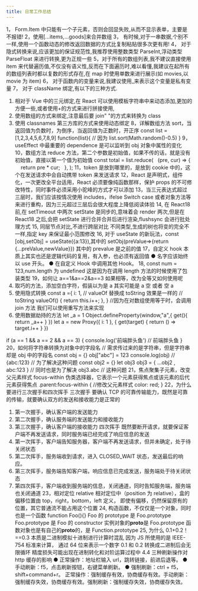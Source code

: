 ```yaml
---
title: 日常工作总结
---
```


1， Form.Item 中只能有一个子元素，否则会回显失败,从而不显示表单，主要是不报错!
2，使用[...items,...goods]来合并数组
3， 有时候,对于一串数据,个别不一样,使用一个函数动态的修改返回数据的方式比复制粘贴很多次更有用!
4， 对于隐式转换来说,应该更加的保证规范性,我推荐使用整数类型 ParseInt,浮动类型 ParseFloat 来进行转换,更为正规一些
5，对于所有的数组列表,我不建议直接使用 item 来代替遍历值,不仅没有语义性,反而在下面遍历时,难以看懂,我建议在起所有的数组列表时都以复数的形式存在,在 map 时使用单数来进行展示(如 movies,以 movie 为 item)
6， 对于函数内的变量来说,我建议使用\_来表示这个变量是私有变量
7， 对于 className 绑定,有以下的三种方式.

1. 相对于 Vue 中的三元绑定,在 React 可以使用模板字符串中来动态添加,更加的方便一些,或者使用+的方式来进行拼接使用,
2. 使用数组的方式来绑定,注意最后要 join" "的方式来转换为 class
3. 使用 classnames 第三方库的方式来使用动态绑定
   8，详解数组方法 sort，当返回值为负数时，为倒序，当返回值为正数时，开正序
   const list =[1,2,3,4,5,6,7,8,9]
   function(list){
   // 因为
   list.sort(Math.random()-0.5)
   }
   9，useEffect 中最重要的 dependence 是可以监听到 obj 对象中属性的变化
   10，数组方法 reduce 方法，第二个参数是初始值，如果不传的话，就是没有初始值，直接以第一个值为初始值
   const total = list.reduce(
     (pre, cur) => {
       return pre \* cur;
     },
   );
   11，token 是放到哪里的，是放到 cookie 中的，这个在发送请求中会自动携带 token 来发送请求
   12，React 是声明式，组件化，一次更改全平台适用，React 必须要像纯函数那样，保护 props 的不可修改特性，同时事件必须采用小驼峰的方式才可以添加
   13，当三元表达式超过三层时，我们应该按情况使用 includes，ifelse Switch case 或者对象方法等来进行重构，因为三元超过三层后会很大程度上降低阅读体验
   14, 在 React18 前,在 setTimeout 中两次 setState 是同步的,意味着会 render 两次,但是在 React18 之后,会把 setState 进行合并合并后进行渲染,flushsync 会进行批处理方式
   15, 同层节点对比,不进行跨层对比 不同类型,生成的树也将变的完全不一样,指定 key 来保证最小范围修改
   16, 对于 useState 的新玩法，const [obj,setObj] = useState({a:13}),其中的 setObj(preValue=>{return {...preValue,newValue}}) 其中的 prevalue 是之前的值
   17，自定义 hook 本质上其实也还是逻辑代码的复用，有入参，也必须有返回值
   ● 名字应该始终以 use 开头。
   ● 在自定义 Hook 中调用其他 Hook。
   18, const num = 123,num.length 为 undefined 这是因为在调用 length 方法的时候使用了包装类型
   19，如何让 a==1&a==2&a==3 如果相等，改为全等又如何使用呢
4. 取巧的方法，添加空白字符，假装以为是 a 其实可能是 a 空 或者 空 a
5. 使用隐式转换
   const a ={
   i: 1,
   // valueOf 替换成 toString 效果是一样的
   // toString
   valueOf() {
   return this.i++;
   },
   }
   //因为在对数组使用等于时，会调用 join 方法 我们可以使用重写方法来实现
6. 使用数据劫持的方法
   let \_a = 1
   Object.defineProperty(window,"a",{
   get(){
   return \_a++
   }
   })
   let a = new Proxy({ i: 1 }, {
   get(target) {
   return () => target.i++
   }
   })

if (a == 1 && a == 2 && a == 3) {
console.log('前端胖头鱼') // 前端胖头鱼
}
20，如何将字符串转换为对象中的字段名
// 需求传过来的是字符串，但是字符串却是 obj 中的字段名
const obj = {}
obj["abc"] = 123
console.log(obj) // {abc:123}
// 为了解决这种问题
const obj2 = {}
let obj3
obj3 = { ...obj2 , abc:123 }
// 同时也是为了解决
obj3.abc // 这种问题
21，焦点聚集子元素，改变父元素样式
focus-within 伪类选择器，它表示一个元素获得焦点或该元素的后代元素获得焦点
.parent:focus-within {
//修改父元素样式
color: red;
}
22，为什么要进行三次握手和四次挥手
三次握手
要确认 TCP 的可靠传输能力，既然是可靠的传输，就要确认双方的发送和接收能力是正常的

1. 第一次握手，确认客户端的发送能力
2. 第二次握手，确认服务端的发送能力和接收能力
3. 第三次握手，确认客户端的接收能力
   四次挥手
   既然要断开请求，就要保证客户端不再发送请求，同时服务端已经完成了响应信息的发送
4. 第一次挥手，客户端告知服务器，客户端不再发送请求，但并未确定，处于待关闭状态
5. 第二次挥手，服务端收到请求，进入 CLOSED_WAIT 状态，发送最后的响应。
6. 第三次挥手，服务端告知客户端，响应信息已完成发送，服务端处于待关闭状态
7. 第四次挥手，客户端收到服务端的信息，关闭通道，同时告知服务端，服务端也关闭通道
   23，相对定位 relative
   相对定位中（position 为 relative），盒的偏移位置由 top，right，bottom，left 定义， 即使有偏移，仍然保留原有的位置，其它普通流不能占用这个位置
   24, 构造函数，不仅仅是一个对象，同时也是一个函数
   function Foo(){}
   Foo 的 prototype 是 Foo.prototype
   Foo.prototype 是 Foo 的 constructor
   实例对象的**proto**是 Foo.prototype
   函数对象也是有自己的**proto**的，是 Function.prototype
   25, 为什么 0.1+0.2！==0.3
   本质是二进制模拟十进制进行计算时混乱
   因为 JS 所使用的是 IEEE-754 标准来计算， 通过 64 位来表示一个数字
   0.1 和 0.2 转换成二进制后会无限循环
   精度损失可能出现在进制转化和对阶运算过程中
   4.4 三种刷新操作对 http 缓存的影响
   ● 正常操作：地址栏输入 url，跳转链接，前进后退等。
   ● 手动刷新：f5，点击刷新按钮，右键菜单刷新。
   ● 强制刷新：ctrl + f5，shift+command+r。
   正常操作：强制缓存有效，协商缓存有效。手动刷新：强制缓存失效，协商缓存有效。强制刷新：强制缓存失效，协商缓存失效。
